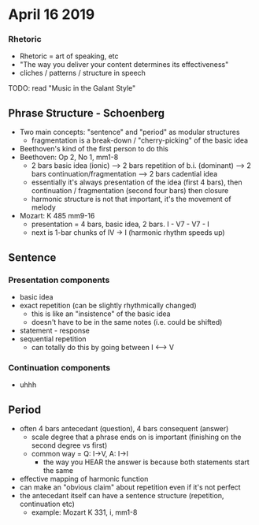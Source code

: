 # April 16 2019 #

### Rhetoric ###
* Rhetoric = art of speaking, etc
* "The way you deliver your content determines its effectiveness"
* cliches / patterns / structure in speech

TODO: read "Music in the Galant Style"

## Phrase Structure - Schoenberg ##
* Two main concepts: "sentence" and "period" as modular structures
  * fragmentation is a break-down / "cherry-picking" of the basic idea
* Beethoven's kind of the first person to do this
* Beethoven: Op 2, No 1, mm1-8
  * 2 bars basic idea (ionic) --> 2 bars repetition of b.i. (dominant) --> 2 bars continuation/fragmentation --> 2 bars cadential idea
  * essentially it's always presentation of the idea (first 4 bars), then continuation / fragmentation (second four bars) then closure
  * harmonic structure is not that important, it's the movement of melody
* Mozart: K 485 mm9-16
  * presentation = 4 bars, basic idea, 2 bars. I - V7 - V7 - I
  * next is 1-bar chunks of IV -> I (harmonic rhythm speeds up)

## Sentence ##
### Presentation components ###
* basic idea
* exact repetition (can be slightly rhythmically changed)
  * this is like an "insistence" of the basic idea
  * doesn't have to be in the same notes (i.e. could be shifted)
* statement - response
* sequential repetition
  * can totally do this by going between I <--> V

### Continuation components ###
* uhhh

## Period ##
* often 4 bars antecedant (question), 4 bars consequent (answer)
  * scale degree that a phrase ends on is important (finishing on the second degree vs first)
  * common way = Q: I->V, A: I->I
    * the way you HEAR the answer is because both statements start the same
* effective mapping of harmonic function
* can make an "obvious claim" about repetition even if it's not perfect
* the antecedant itself can have a sentence structure (repetition, continuation etc)
  * example: Mozart K 331, i, mm1-8
